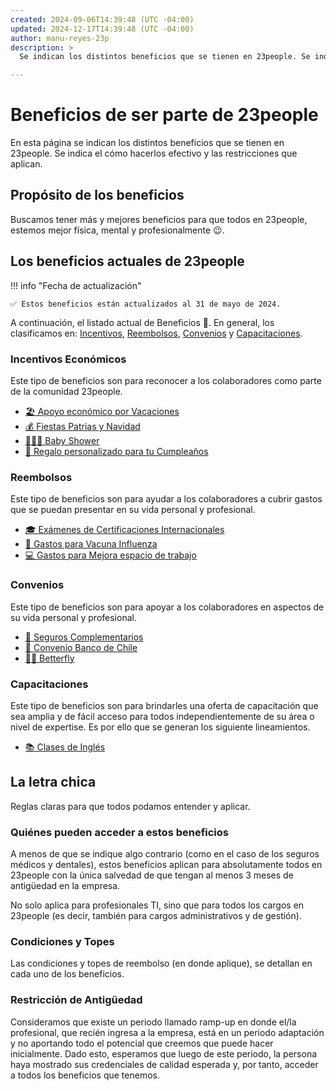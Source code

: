 ```yaml
---
created: 2024-09-06T14:39:48 (UTC -04:00)
updated: 2024-12-17T14:39:48 (UTC -04:00)
author: manu-reyes-23p
description: >
  Se indican los distintos beneficios que se tienen en 23people. Se indica el cómo hacerlos efectivo y las restricciones que aplican.

---
```


# Beneficios de ser parte de 23people

En esta página se indican los distintos beneficios que se tienen en 23people. Se indica el cómo hacerlos efectivo y las restricciones que aplican.

## Propósito de los beneficios

Buscamos tener más y mejores beneficios para que todos en 23people, estemos mejor física, mental y profesionalmente 😉.

## Los beneficios actuales de 23people

!!! info "Fecha de actualización"

    ✅ Estos beneficios están actualizados al 31 de mayo de 2024.

A continuación, el listado actual de Beneficios 🥳. En general, los clasificamos en: [Incentivos](#incentivos-económicos), [Reembolsos](#reembolsos), [Convenios](#convenios) y [Capacitaciones](#capacitaciones).

### Incentivos Económicos

Este tipo de beneficios son para reconocer a los colaboradores como parte de la comunidad 23people.

- [🏖️ Apoyo económico por Vacaciones](incentives/vacaciones.md)
- [💰 Fiestas Patrias y Navidad](incentives/fiestas-patrias-y-navidad.md)
- [👩🏻‍🍼 Baby Shower](incentives/baby-shower.md)
- [🎂 Regalo personalizado para tu Cumpleaños](incentives/regalo-cumpleanios.md)
<!-- - [🎂 Día libre de cumpleaños](incentives/dia-libre-cumpleanios.md) -->

### Reembolsos

Este tipo de beneficios son para ayudar a los colaboradores a cubrir gastos que se puedan presentar en su vida personal y profesional.

- [🎓 Exámenes de Certificaciones Internacionales](incentives/certificaciones-internacionales.md)
- [💉 Gastos para Vacuna Influenza](refunds/vacuna-influenza.md)
- [💻 Gastos para Mejora espacio de trabajo](refunds/mejora-espacio-trabajo.md)

### Convenios

Este tipo de beneficios son para apoyar a los colaboradores en aspectos de su vida personal y profesional.

- [🏥 Seguros Complementarios](agreements/seguros-complementarios.md)
- [🏦 Convenio Banco de Chile](agreements/banco-de-chile.md)
- [🚵‍♀️ Betterfly](agreements/betterfly.md)

### Capacitaciones

Este tipo de beneficios son para brindarles una oferta de capacitación que sea amplia y de fácil acceso para todos independientemente de su área o nivel de expertise. Es por ello que se generan los siguiente lineamientos.

- [📚 Clases de Inglés](professional-development/clases-de-ingles.md)

## La letra chica

Reglas claras para que todos podamos entender y aplicar.

### Quiénes pueden acceder a estos beneficios

A menos de que se indique algo contrario (como en el caso de los seguros médicos y dentales), estos beneficios aplican para absolutamente todos en 23people con la única salvedad de que tengan al menos 3 meses de antigüedad en la empresa.

No solo aplica para profesionales TI, sino que para todos los cargos en 23people (es decir, también para cargos administrativos y de gestión).

### Condiciones y Topes

Las condiciones y topes de reembolso (en donde aplique), se detallan en cada uno de los beneficios.

### Restricción de Antigüedad

Consideramos que existe un periodo llamado ramp-up en donde el/la profesional, que recién ingresa a la empresa, está en un periodo adaptación y no aportando todo el potencial que creemos que puede hacer inicialmente. Dado esto, esperamos que luego de este periodo, la persona haya mostrado sus credenciales de calidad esperada y, por tanto, acceder a todos los beneficios que tenemos.
